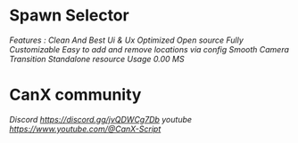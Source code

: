# Spawn Selector
*Features :
Clean And Best Ui & Ux
Optimized
Open source
Fully Customizable
Easy to add and remove locations via config
Smooth Camera Transition
Standalone resource
Usage 0.00 MS*

# CanX community
*Discord
https://discord.gg/jvQDWCg7Db*
*youtube 
https://www.youtube.com/@CanX-Script*